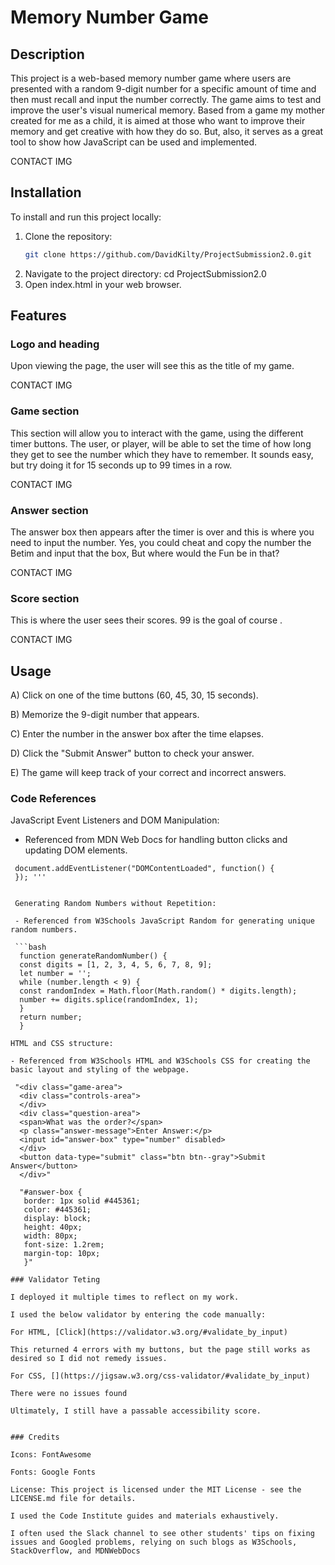 


# Memory Number Game



## Description
This project is a web-based memory number game where users are presented with a random 9-digit number for a specific amount of time and then must recall and input the number correctly. The game aims to test and improve the user's visual numerical memory. Based from a game my mother created for me as a child, it is aimed at those who want to improve their memory and get creative with how they do so. But, also, it serves as a great tool to show how JavaScript can be used and implemented.

CONTACT IMG

## Installation

To install and run this project locally:
1. Clone the repository:
   ```bash
   git clone https://github.com/DavidKilty/ProjectSubmission2.0.git
2. Navigate to the project directory:
 cd ProjectSubmission2.0
3. Open index.html in your web browser.

## Features

### Logo and heading 

Upon viewing the page, the user will see this as the title of my game. 

CONTACT IMG

### Game section

This section will allow you to interact with the game, using the different timer buttons. The user, or player, will be able to set the time of how long they get to see the number which they have to remember. It sounds easy, but try doing it for 15 seconds up to 99 times in a row. 

CONTACT IMG

### Answer section

The answer box then appears after the timer is over and this is where you need to input the number. Yes, you could cheat and copy the number the Betim and input that the box, But where would the Fun be in that? 

CONTACT IMG

### Score section  

This is where the user sees their scores. 99 is the goal of course . 

CONTACT IMG
   
## Usage

A) Click on one of the time buttons (60, 45, 30, 15 seconds).

B) Memorize the 9-digit number that appears.

C) Enter the number in the answer box after the time elapses.

D) Click the "Submit Answer" button to check your answer.

E) The game will keep track of your correct and incorrect answers.


### Code References

JavaScript Event Listeners and DOM Manipulation:

 - Referenced from MDN Web Docs for handling button clicks and updating DOM elements.

```
 document.addEventListener("DOMContentLoaded", function() {
 }); '''


 Generating Random Numbers without Repetition:
 
 - Referenced from W3Schools JavaScript Random for generating unique random numbers.

 ```bash
  function generateRandomNumber() {
  const digits = [1, 2, 3, 4, 5, 6, 7, 8, 9];
  let number = '';
  while (number.length < 9) {
  const randomIndex = Math.floor(Math.random() * digits.length);
  number += digits.splice(randomIndex, 1);
  }
  return number;
  }

HTML and CSS structure:

- Referenced from W3Schools HTML and W3Schools CSS for creating the basic layout and styling of the webpage.
 
 "<div class="game-area">
  <div class="controls-area">
  </div>
  <div class="question-area">
  <span>What was the order?</span>
  <p class="answer-message">Enter Answer:</p>
  <input id="answer-box" type="number" disabled>
  </div>
  <button data-type="submit" class="btn btn--gray">Submit Answer</button>
  </div>"

  "#answer-box {
   border: 1px solid #445361;
   color: #445361;
   display: block;
   height: 40px;
   width: 80px;
   font-size: 1.2rem;
   margin-top: 10px;
   }"

### Validator Teting

I deployed it multiple times to reflect on my work.

I used the below validator by entering the code manually: 

For HTML, [Click](https://validator.w3.org/#validate_by_input)

This returned 4 errors with my buttons, but the page still works as desired so I did not remedy issues. 

For CSS, [](https://jigsaw.w3.org/css-validator/#validate_by_input) 

There were no issues found 

Ultimately, I still have a passable accessibility score.


### Credits

Icons: FontAwesome 

Fonts: Google Fonts

License: This project is licensed under the MIT License - see the LICENSE.md file for details.

I used the Code Institute guides and materials exhaustively. 

I often used the Slack channel to see other students' tips on fixing issues and Googled problems, relying on such blogs as W3Schools, StackOverflow, and MDNWebDocs

